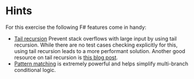 # Hints

For this exercise the following F# features come in handy:

- [Tail recursion](https://blogs.msdn.microsoft.com/fsharpteam/2011/07/08/tail-calls-in-f/) Prevent stack overflows with large input by using tail recursion. While there are no test cases checking explicitly for this, using tail recursion leads to a more performant solution. Another good resource on tail recursion is [this blog post](http://blog.ploeh.dk/2015/12/22/tail-recurse/).
- [Pattern matching](https://docs.microsoft.com/en-us/dotnet/fsharp/language-reference/pattern-matching) is extremely powerful and helps simplify multi-branch conditional logic.
